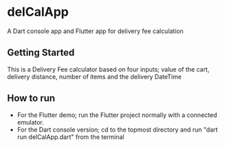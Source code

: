 # delCalApp

A Dart console app and Flutter app for delivery fee calculation

## Getting Started

This is a Delivery Fee calculator based on four
inputs; value of the cart, delivery distance,
number of items and the delivery DateTime

## How to run

- For the Flutter demo; run the Flutter project normally with a connected emulator. 
- For the Dart console version; cd to the topmost directory and run "dart run delCalApp.dart" from the terminal
